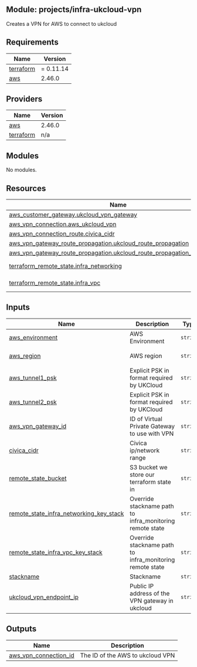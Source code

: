 ## Module: projects/infra-ukcloud-vpn

Creates a VPN for AWS to connect to ukcloud

## Requirements

| Name | Version |
|------|---------|
| <a name="requirement_terraform"></a> [terraform](#requirement\_terraform) | = 0.11.14 |
| <a name="requirement_aws"></a> [aws](#requirement\_aws) | 2.46.0 |

## Providers

| Name | Version |
|------|---------|
| <a name="provider_aws"></a> [aws](#provider\_aws) | 2.46.0 |
| <a name="provider_terraform"></a> [terraform](#provider\_terraform) | n/a |

## Modules

No modules.

## Resources

| Name | Type |
|------|------|
| [aws_customer_gateway.ukcloud_vpn_gateway](https://registry.terraform.io/providers/hashicorp/aws/2.46.0/docs/resources/customer_gateway) | resource |
| [aws_vpn_connection.aws_ukcloud_vpn](https://registry.terraform.io/providers/hashicorp/aws/2.46.0/docs/resources/vpn_connection) | resource |
| [aws_vpn_connection_route.civica_cidr](https://registry.terraform.io/providers/hashicorp/aws/2.46.0/docs/resources/vpn_connection_route) | resource |
| [aws_vpn_gateway_route_propagation.ukcloud_route_propagation](https://registry.terraform.io/providers/hashicorp/aws/2.46.0/docs/resources/vpn_gateway_route_propagation) | resource |
| [aws_vpn_gateway_route_propagation.ukcloud_route_propagation_reserved_ips](https://registry.terraform.io/providers/hashicorp/aws/2.46.0/docs/resources/vpn_gateway_route_propagation) | resource |
| [terraform_remote_state.infra_networking](https://registry.terraform.io/providers/hashicorp/terraform/latest/docs/data-sources/remote_state) | data source |
| [terraform_remote_state.infra_vpc](https://registry.terraform.io/providers/hashicorp/terraform/latest/docs/data-sources/remote_state) | data source |

## Inputs

| Name | Description | Type | Default | Required |
|------|-------------|------|---------|:--------:|
| <a name="input_aws_environment"></a> [aws\_environment](#input\_aws\_environment) | AWS Environment | `string` | n/a | yes |
| <a name="input_aws_region"></a> [aws\_region](#input\_aws\_region) | AWS region | `string` | `"eu-west-1"` | no |
| <a name="input_aws_tunnel1_psk"></a> [aws\_tunnel1\_psk](#input\_aws\_tunnel1\_psk) | Explicit PSK in format required by UKCloud | `string` | n/a | yes |
| <a name="input_aws_tunnel2_psk"></a> [aws\_tunnel2\_psk](#input\_aws\_tunnel2\_psk) | Explicit PSK in format required by UKCloud | `string` | n/a | yes |
| <a name="input_aws_vpn_gateway_id"></a> [aws\_vpn\_gateway\_id](#input\_aws\_vpn\_gateway\_id) | ID of Virtual Private Gateway to use with VPN | `string` | `""` | no |
| <a name="input_civica_cidr"></a> [civica\_cidr](#input\_civica\_cidr) | Civica ip/network range | `string` | n/a | yes |
| <a name="input_remote_state_bucket"></a> [remote\_state\_bucket](#input\_remote\_state\_bucket) | S3 bucket we store our terraform state in | `string` | n/a | yes |
| <a name="input_remote_state_infra_networking_key_stack"></a> [remote\_state\_infra\_networking\_key\_stack](#input\_remote\_state\_infra\_networking\_key\_stack) | Override stackname path to infra\_monitoring remote state | `string` | `""` | no |
| <a name="input_remote_state_infra_vpc_key_stack"></a> [remote\_state\_infra\_vpc\_key\_stack](#input\_remote\_state\_infra\_vpc\_key\_stack) | Override stackname path to infra\_monitoring remote state | `string` | `""` | no |
| <a name="input_stackname"></a> [stackname](#input\_stackname) | Stackname | `string` | `""` | no |
| <a name="input_ukcloud_vpn_endpoint_ip"></a> [ukcloud\_vpn\_endpoint\_ip](#input\_ukcloud\_vpn\_endpoint\_ip) | Public IP address of the VPN gateway in ukcloud | `string` | n/a | yes |

## Outputs

| Name | Description |
|------|-------------|
| <a name="output_aws_vpn_connection_id"></a> [aws\_vpn\_connection\_id](#output\_aws\_vpn\_connection\_id) | The ID of the AWS to ukcloud VPN |
